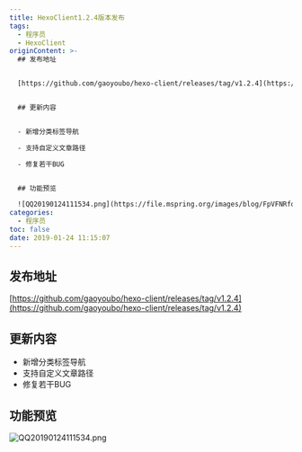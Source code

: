 ```yaml
---
title: HexoClient1.2.4版本发布
tags:
  - 程序员
  - HexoClient
originContent: >-
  ## 发布地址


  [https://github.com/gaoyoubo/hexo-client/releases/tag/v1.2.4](https://github.com/gaoyoubo/hexo-client/releases/tag/v1.2.4)


  ## 更新内容


  - 新增分类标签导航

  - 支持自定义文章路径

  - 修复若干BUG


  ## 功能预览

  ![QQ20190124111534.png](https://file.mspring.org/images/blog/FpVFNRfqb1r8SL8WmWPwrZwNqE2M)
categories:
  - 程序员
toc: false
date: 2019-01-24 11:15:07
---
```


## 发布地址

[https://github.com/gaoyoubo/hexo-client/releases/tag/v1.2.4](https://github.com/gaoyoubo/hexo-client/releases/tag/v1.2.4)

## 更新内容

- 新增分类标签导航
- 支持自定义文章路径
- 修复若干BUG

## 功能预览
![QQ20190124111534.png](https://file.mspring.org/images/blog/FpVFNRfqb1r8SL8WmWPwrZwNqE2M)
